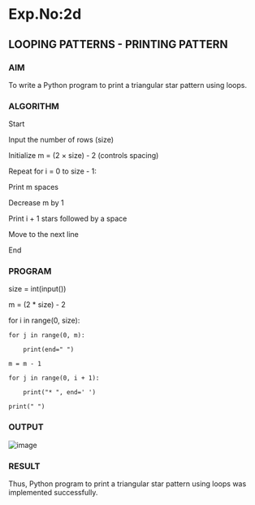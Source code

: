 # Exp.No:2d
## LOOPING PATTERNS - PRINTING PATTERN


### AIM  
To write a Python program to print a triangular star pattern using loops.


### ALGORITHM
Start

Input the number of rows (size)

Initialize m = (2 × size) - 2 (controls spacing)

Repeat for i = 0 to size - 1:

Print m spaces

Decrease m by 1

Print i + 1 stars followed by a space

Move to the next line

End

### PROGRAM
size = int(input())

m = (2 * size) - 2

for i in range(0, size):

    for j in range(0, m):
    
        print(end=" ")
    
    m = m - 1
    
    for j in range(0, i + 1):
    
        print("* ", end=' ')
        
    print(" ")

### OUTPUT
![image](https://github.com/user-attachments/assets/94e5015c-72f8-44ce-bc26-aab77b83e8e4)


### RESULT
Thus, Python program to print a triangular star pattern using loops was implemented successfully.
